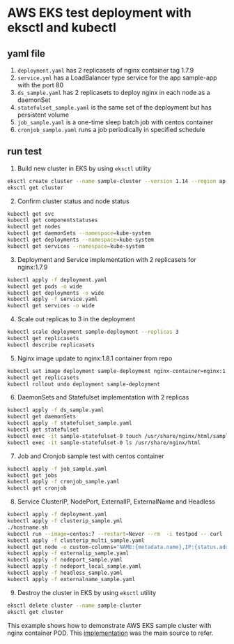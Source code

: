 # AWS EKS test deployment with eksctl and kubectl
 
## yaml file

1. `deployment.yaml` has 2 replicasets of nginx container tag 1.7.9
2. `service.yml` has a LoadBalancer type service for the app sample-app with the port 80
3. `ds_sample.yaml` has 2 replicasets to deploy nginx in each node as a daemonSet
4. `statefulset_sample.yaml` is the same set of the deployment but has persistent volume
5. `job_sample.yaml` is a one-time sleep batch job with centos container
6. `cronjob_sample.yaml` runs a job periodically in specified schedule
 
## run test
 
1. Build new cluster in EKS by using `eksctl` utility
```sh
eksctl create cluster --name sample-cluster --version 1.14 --region ap-northeast-1 --nodegroup-name sample-eks-workers --node-type t2.micro --nodes 2 --node-ami auto
eksctl get cluster
```
2. Confirm cluster status and node status
```sh
kubectl get svc
kubectl get componentstatuses
kubectl get nodes
kubectl get daemonSets --namespace=kube-system
kubectl get deployments --namespace=kube-system
kubectl get services --namespace=kube-system
```
3. Deployment and Service implementation with 2 replicasets for nginx:1.7.9
```sh
kubectl apply -f deployment.yaml
kubectl get pods -o wide
kubectl get deployments -o wide
kubectl apply -f service.yaml
kubectl get services -o wide
```
4. Scale out replicas to 3 in the deployment
```sh
kubectl scale deployment sample-deployment --replicas 3
kubectl get replicasets
kubectl describe replicasets
```
5. Nginx image update to nginx:1.8.1 container from repo
```sh
kubectl set image deployment sample-deployment nginx-container=nginx:1.8.1
kubectl get replicasets
kubectl rollout undo deployment sample-deployment
```
6. DaemonSets and Statefulset implementation with 2 replicas
```sh
kubectl apply -f ds_sample.yaml
kubectl get daemonSets
kubectl apply -f statefulset_sample.yaml
kubectl get statefulset
kubectl exec -it sample-statefulset-0 touch /usr/share/nginx/html/sample.html
kubectl exec -it sample-statefulset-0 ls /usr/share/nginx/html
```
7. Job and Cronjob sample test with centos container
```sh
kubectl apply -f job_sample.yaml
kubectl get jobs
kubectl apply -f cronjob_sample.yaml
kubectl get cronjob
```
8. Service ClusterIP, NodePort, ExternalIP, ExternalName and Headless
```sh
kubectl apply -f deployment.yaml
kubectl apply -f clusterip_sample.yml
./hostname.sh
kubectl run --image=centos:7 --restart=Never --rm  -i testpod -- curl -s http://sample-clusterip:8080
kubectl apply -f clusterip_multi_sample.yaml
kubectl get node -o custom-columns="NAME:{metadata.name},IP:{status.addresses[].address}"
kubectl apply -f externalip_sample.yaml
kubectl apply -f nodeport_sample.yaml
kubectl apply -f nodeport_local_sample.yaml
kubectl apply -f headless_sample.yaml
kubectl apply -f externalname_sample.yaml
```
9. Destroy the cluster in EKS by using `eksctl` utility
```sh
eksctl delete cluster --name sample-cluster
eksctl get cluster
```
 
This example shows how to demonstrate AWS EKS sample cluster with nginx container POD. This [implementation][imp] was the main source to refer.
 
[imp]: https://thinkit.co.jp/article/13289 
